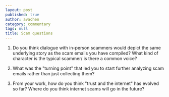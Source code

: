```yaml
---
layout: post
published: true
author: avachen
category: commentary
tags: null
title: Scam questions
---
```


1. Do you think dialogue with in-person scammers would depict the same underlying story as the scam emails you have compiled? What kind of character is the typical scammer/ is there a common voice?

2. What was the "turning point" that led you to start further analyzing scam emails rather than just collecting them?

3. From your work, how do you think "trust and the internet" has evolved so far? Where do you think internet scams will go in the future?
